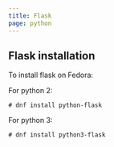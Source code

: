 ```yaml
---
title: Flask
page: python
---
```


## Flask installation

To install flask on Fedora:

For python 2:
```
# dnf install python-flask
```

For python 3:
```
# dnf install python3-flask
```


